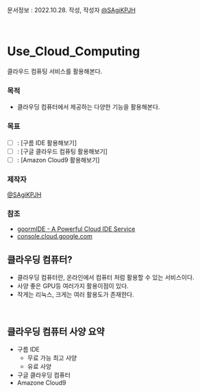 문서정보 : 2022.10.28. 작성, 작성자 [@SAgiKPJH](https://github.com/SAgiKPJH)

<br>

# Use_Cloud_Computing
클라우드 컴퓨팅 서비스를 활용해본다.

### 목적
- 클라우딩 컴퓨터에서 제공하는 다양한 기능을 활용해본다.

### 목표
- [ ] : [구름 IDE 활용해보기]
- [ ] : [구글 클라우드 컴퓨팅 활용해보기]
- [ ] : [Amazon Cloud9 활용해보기]

### 제작자
[@SAgiKPJH](https://github.com/SAgiKPJH)

### 참조

- [goormIDE - A Powerful Cloud IDE Service](https://ide.goorm.io/)
- [console.cloud.google.com](https://console.cloud.google.com/welcome?project=our-sign-317215)


## 클라우딩 컴퓨터?
- 클라우딩 컴퓨터란, 온라인에서 컴퓨터 처럼 활용할 수 있는 서비스이다.
- 사양 좋은 GPU등 여러가지 활용이점이 있다.
- 작게는 리눅스, 크게는 여러 활용도가 존재한다.

<br>

## 클라우딩 컴퓨터 사양 요약

- 구름 IDE
  - 무료 가능 최고 사양
  - 유료 사양
- 구글 클라우딩 컴퓨터
- Amazone Cloud9

<br>

